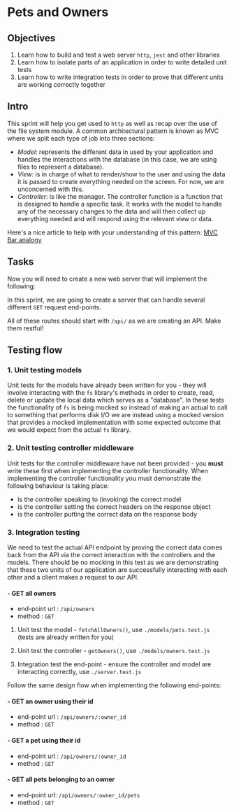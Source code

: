 # Pets and Owners

## Objectives

1. Learn how to build and test a web server `http`, `jest` and other libraries
2. Learn how to isolate parts of an application in order to write detailed unit tests
3. Learn how to write integration tests in order to prove that different units are working correctly together

## Intro

This sprint will help you get used to `http` as well as recap over the use of the file system module. A common architectural pattern is known as MVC where we split each type of job into three sections:

- _Model_: represents the different data in used by your application and handles the interactions with the database (in this case, we are using files to represent a database).
- _View_: is in charge of what to render/show to the user and using the data it is passed to create everything needed on the screen. For now, we are unconcerned with this.
- _Controller_: is like the manager. The controller function is a function that is designed to handle a specific task. It works with the model to handle any of the necessary changes to the data and will then collect up everything needed and will respond using the relevant view or data.

Here's a nice article to help with your understanding of this pattern:
[MVC Bar analogy](https://medium.freecodecamp.org/model-view-controller-mvc-explained-through-ordering-drinks-at-the-bar-efcba6255053)

## Tasks

Now you will need to create a new web server that will implement the following:

In this sprint, we are going to create a server that can handle several different `GET` request end-points.

All of these routes should start with `/api/` as we are creating an API. Make them restful!

## Testing flow

### 1. Unit testing models

Unit tests for the models have already been written for you - they will involve interacting with the `fs` library's methods in order to create, read, delete or update the local data which serves as a "database". In these tests the functionality of `fs` is being mocked so instead of making an actual to call to something that performs disk I/O we are instead using a mocked version that provides a mocked implementation with some expected outcome that we would expect from the actual `fs` library.

### 2. Unit testing controller middleware

Unit tests for the controller middleware have not been provided - you **must** write these first when implementing the controller functionality. When implementing the controller functionality you must demonstrate the following behaviour is taking place:

- is the controller speaking to (invoking) the correct model
- is the controller setting the correct headers on the response object
- is the controller putting the correct data on the response body

### 3. Integration testing

We need to test the actual API endpoint by proving the correct data comes back from the API via the correct interaction with the controllers and the models. There should be no mocking in this test as we are demonstrating that these two units of our application are successfully interacting with each other and a client makes a request to our API.

#### - GET all owners

- end-point url : `/api/owners`
- method : `GET`

1. Unit test the model - `fetchAllOwners()`, use `./models/pets.test.js` (tests are already written for you)

2. Unit test the controller - `getOwners()`, use `./models/owners.test.js`

3. Integration test the end-point - ensure the controller and model are interacting correctly, use `./server.test.js`

Follow the same design flow when implementing the following end-points:

#### - GET an owner using their id

- end-point url : `/api/owners/:owner_id`
- method : `GET`

#### - GET a pet using their id

- end-point url : `/api/owners/:owner_id`
- method : `GET`

#### - GET all pets belonging to an owner

- end-point url: `/api/owners/:owner_id/pets`
- method : `GET`
